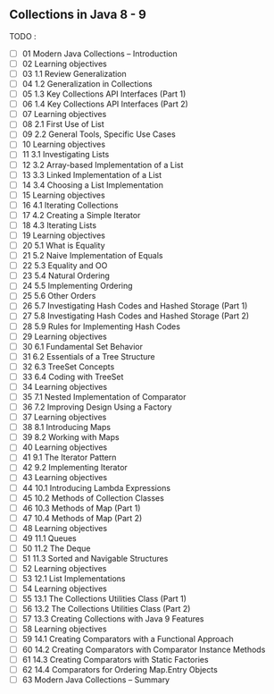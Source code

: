 ## Collections in Java 8 - 9

TODO :
- [ ] 01 Modern Java Collections – Introduction
- [ ] 02 Learning objectives
- [ ] 03 1.1 Review Generalization
- [ ] 04 1.2 Generalization in Collections
- [ ] 05 1.3 Key Collections API Interfaces (Part 1)
- [ ] 06 1.4 Key Collections API Interfaces (Part 2)
- [ ] 07 Learning objectives
- [ ] 08 2.1 First Use of List
- [ ] 09 2.2 General Tools, Specific Use Cases
- [ ] 10 Learning objectives
- [ ] 11 3.1 Investigating Lists
- [ ] 12 3.2 Array-based Implementation of a List
- [ ] 13 3.3 Linked Implementation of a List
- [ ] 14 3.4 Choosing a List Implementation
- [ ] 15 Learning objectives
- [ ] 16 4.1 Iterating Collections
- [ ] 17 4.2 Creating a Simple Iterator
- [ ] 18 4.3 Iterating Lists
- [ ] 19 Learning objectives
- [ ] 20 5.1 What is Equality
- [ ] 21 5.2 Naive Implementation of Equals
- [ ] 22 5.3 Equality and OO
- [ ] 23 5.4 Natural Ordering
- [ ] 24 5.5 Implementing Ordering
- [ ] 25 5.6 Other Orders
- [ ] 26 5.7 Investigating Hash Codes and Hashed Storage (Part 1)
- [ ] 27 5.8 Investigating Hash Codes and Hashed Storage (Part 2)
- [ ] 28 5.9 Rules for Implementing Hash Codes
- [ ] 29 Learning objectives
- [ ] 30 6.1 Fundamental Set Behavior
- [ ] 31 6.2 Essentials of a Tree Structure
- [ ] 32 6.3 TreeSet Concepts
- [ ] 33 6.4 Coding with TreeSet
- [ ] 34 Learning objectives
- [ ] 35 7.1 Nested Implementation of Comparator
- [ ] 36 7.2 Improving Design Using a Factory
- [ ] 37 Learning objectives
- [ ] 38 8.1 Introducing Maps
- [ ] 39 8.2 Working with Maps
- [ ] 40 Learning objectives
- [ ] 41 9.1 The Iterator Pattern
- [ ] 42 9.2 Implementing Iterator
- [ ] 43 Learning objectives
- [ ] 44 10.1 Introducing Lambda Expressions
- [ ] 45 10.2 Methods of Collection Classes
- [ ] 46 10.3 Methods of Map (Part 1)
- [ ] 47 10.4 Methods of Map (Part 2)
- [ ] 48 Learning objectives
- [ ] 49 11.1 Queues
- [ ] 50 11.2 The Deque
- [ ] 51 11.3 Sorted and Navigable Structures
- [ ] 52 Learning objectives
- [ ] 53 12.1 List Implementations
- [ ] 54 Learning objectives
- [ ] 55 13.1 The Collections Utilities Class (Part 1)
- [ ] 56 13.2 The Collections Utilities Class (Part 2)
- [ ] 57 13.3 Creating Collections with Java 9 Features
- [ ] 58 Learning objectives
- [ ] 59 14.1 Creating Comparators with a Functional Approach
- [ ] 60 14.2 Creating Comparators with Comparator Instance Methods
- [ ] 61 14.3 Creating Comparators with Static Factories
- [ ] 62 14.4 Comparators for Ordering Map.Entry Objects
- [ ] 63 Modern Java Collections – Summary
